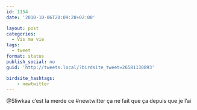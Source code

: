 ```yaml
---
id: 1154
date: '2010-10-06T20:09:28+02:00'

layout: post
categories:
  - Vis ma vie
tags:
  - tweet
format: status
publish_social: no
guid: 'http://tweets.local/?birdsite_tweet=26581130893'

birdsite_hashtags:
    - newtwitter
---
```


@Sliwkaa c’est la merde ce #newtwitter ça ne fait que ça depuis que je l’ai